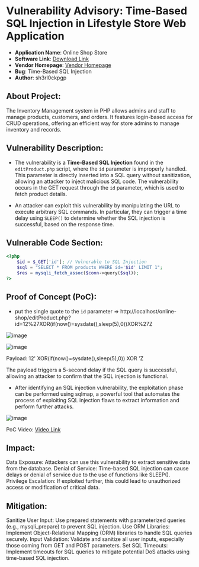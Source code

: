 # Vulnerability Advisory: Time-Based SQL Injection in Lifestyle Store Web Application

- **Application Name**: Online Shop Store  
- **Software Link**: [Download Link](https://code-projects.org/inventory-management-in-php-with-source-code/)  
- **Vendor Homepage**: [Vendor Homepage](https://code-projects.org/)  
- **Bug**: Time-Based SQL Injection  
- **Author**: sh3rl0ckpgp  

## About Project:
The Inventory Management system in PHP allows admins and staff to manage products, customers, and orders. It features login-based access for CRUD operations, offering an efficient way for store admins to manage inventory and records.

## Vulnerability Description:
- The vulnerability is a **Time-Based SQL Injection** found in the `editProduct.php` script, where the `id` parameter is improperly handled. This parameter is directly inserted into a SQL query without sanitization, allowing an attacker to inject malicious SQL code. The vulnerability occurs in the GET request through the `id` parameter, which is used to fetch product details.

- An attacker can exploit this vulnerability by manipulating the URL to execute arbitrary SQL commands. In particular, they can trigger a time delay using `SLEEP()` to determine whether the SQL injection is successful, based on the response time.

## Vulnerable Code Section:

```php
<?php
    $id = $_GET['id']; // Vulnerable to SQL Injection
    $sql = "SELECT * FROM products WHERE id='$id' LIMIT 1";
    $res = mysqli_fetch_assoc($conn->query($sql));
?>
```

## Proof of Concept (PoC):


- put the single quote to the `id` parameter => http://localhost/online-shop/editProduct.php?id=12%27XOR(if(now()=sysdate(),sleep(5),0))XOR%27Z

![image](https://github.com/user-attachments/assets/b305d118-0ab1-4d75-bf53-3b403ef3bb4a)


![image](https://github.com/user-attachments/assets/22e20ba4-15fb-4622-8a28-fb976a4763d7)

Payload: 12' XOR(if(now()=sysdate(),sleep(5),0)) XOR 'Z

The payload triggers a 5-second delay if the SQL query is successful, allowing an attacker to confirm that the SQL injection is functional.

- After identifying an SQL injection vulnerability, the exploitation phase can be performed using sqlmap, a powerful tool that automates the process of exploiting SQL injection flaws to extract information and perform further attacks.

![image](https://github.com/user-attachments/assets/2e93ae91-2a21-4ce7-8b4b-2e7da3a929b5)

PoC Video: [Video Link](https://youtu.be/RhBDAApSELc)



## Impact:
Data Exposure: Attackers can use this vulnerability to extract sensitive data from the database.
Denial of Service: Time-based SQL injection can cause delays or denial of service due to the use of functions like SLEEP().
Privilege Escalation: If exploited further, this could lead to unauthorized access or modification of critical data.


## Mitigation:
Sanitize User Input: Use prepared statements with parameterized queries (e.g., mysqli_prepare) to prevent SQL injection.
Use ORM Libraries: Implement Object-Relational Mapping (ORM) libraries to handle SQL queries securely.
Input Validation: Validate and sanitize all user inputs, especially those coming from GET and POST parameters.
Set SQL Timeouts: Implement timeouts for SQL queries to mitigate potential DoS attacks using time-based SQL injection.
